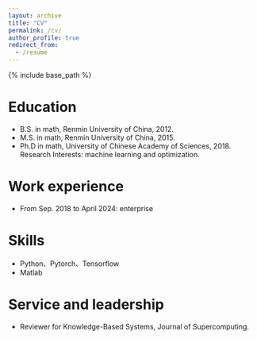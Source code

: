 ```yaml
---
layout: archive
title: "CV"
permalink: /cv/
author_profile: true
redirect_from:
  - /resume
---
```


{% include base_path %}

Education
======
* B.S. in math, Renmin University of China, 2012.
* M.S. in math, Renmin University of China, 2015.
* Ph.D in math, University of Chinese Academy of Sciences, 2018. Research Interests: machine learning and optimization.

Work experience
======
* From Sep. 2018 to April 2024: enterprise

  
Skills
======
* Python、Pytorch、Tensorflow
* Matlab

<!--
Publications
======
  <ul>{% for post in site.publications %}
    {% include archive-single-cv.html %}
  {% endfor %}</ul>
  
Talks
======
  <ul>{% for post in site.talks %}
    {% include archive-single-talk-cv.html %}
  {% endfor %}</ul>
  
Teaching
======
  <ul>{% for post in site.teaching %}
    {% include archive-single-cv.html %}
  {% endfor %}</ul>
-->

Service and leadership
======
* Reviewer for Knowledge-Based Systems, Journal of Supercomputing.
